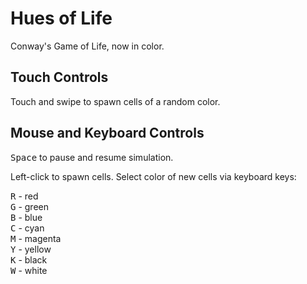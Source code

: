 # Hues of Life

Conway's Game of Life, now in color.

## Touch Controls

Touch and swipe to spawn cells of a random color.

## Mouse and Keyboard Controls

<kbd>Space</kbd> to pause and resume simulation.

Left-click to spawn cells. Select color of new cells via keyboard keys:

<kbd>R</kbd> - red  
<kbd>G</kbd> - green  
<kbd>B</kbd> - blue  
<kbd>C</kbd> - cyan  
<kbd>M</kbd> - magenta  
<kbd>Y</kbd> - yellow  
<kbd>K</kbd> - black  
<kbd>W</kbd> - white
